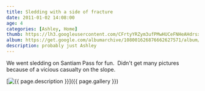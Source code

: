 ```yaml
---
title: Sledding with a side of fracture
date: 2011-01-02 14:08:00
age: 4
categories: [Ashley, Home]
thumb: https://lh3.googleusercontent.com/CFrtyYRZym3ufPMwHUCeFNHeAHdrsxrzOTdkvJ_bNeLNUL10l8Gs3IQUgj6FZqQgEoAgc190cEX9zM2zi_M=w293-h220
album: https://get.google.com/albumarchive/108001626876662627571/album/AF1QipPFu6fr--5rEmjs8vlbEaIS5N8--_08aRVKf__O?authKey=CPHShdbdr_OraA
description: probably just Ashley
---
```

We went sledding on Santiam Pass for fun.  Didn't get many pictures because of a vicious casualty on the slope.

[<img src="{{ page.thumb }}" alt="{{ page.description }}" class="wyseguys-album"/>]({{ page.gallery }})